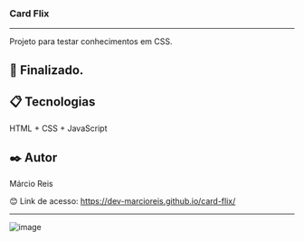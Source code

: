 ### Card Flix

---

Projeto para testar conhecimentos em CSS.

## 🚀 Finalizado.

## 📋 Tecnologias
HTML + CSS + JavaScript

## ✒️ Autor
Márcio Reis

😊 Link de acesso: https://dev-marcioreis.github.io/card-flix/

---
![image](https://user-images.githubusercontent.com/122680054/212680699-91655b57-2c8b-48b6-8850-2de659b27f44.png)
